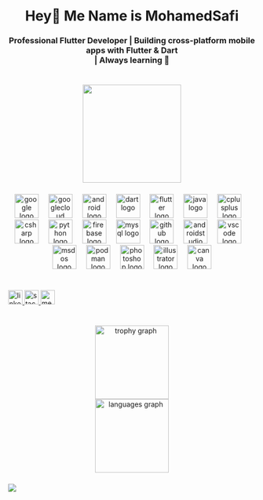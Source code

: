 <h1 align="center">Hey👋 Me Name is MohamedSafi</h1>

###

<h3 align="center">Professional Flutter Developer | Building cross-platform mobile apps with Flutter & Dart<br>| Always learning 🚀</h3>

###

<br clear="both">

<div align="center">
  <img height="200" src="https://media.giphy.com/media/M9gbBd9nbDrOTu1Mqx/giphy.gif"  />
</div>

###

<div align="center">
  <img src="https://cdn.jsdelivr.net/gh/devicons/devicon/icons/google/google-original.svg" height="49" alt="google logo"  />
  <img width="12" />
  <img src="https://cdn.jsdelivr.net/gh/devicons/devicon/icons/googlecloud/googlecloud-original.svg" height="49" alt="googlecloud logo"  />
  <img width="12" />
  <img src="https://cdn.jsdelivr.net/gh/devicons/devicon/icons/android/android-original.svg" height="49" alt="android logo"  />
  <img width="12" />
  <img src="https://cdn.jsdelivr.net/gh/devicons/devicon/icons/dart/dart-original.svg" height="49" alt="dart logo"  />
  <img width="12" />
  <img src="https://cdn.jsdelivr.net/gh/devicons/devicon/icons/flutter/flutter-original.svg" height="49" alt="flutter logo"  />
  <img width="12" />
  <img src="https://cdn.jsdelivr.net/gh/devicons/devicon/icons/java/java-original.svg" height="49" alt="java logo"  />
  <img width="12" />
  <img src="https://cdn.jsdelivr.net/gh/devicons/devicon/icons/cplusplus/cplusplus-original.svg" height="49" alt="cplusplus logo"  />
  <img width="12" />
  <img src="https://cdn.jsdelivr.net/gh/devicons/devicon/icons/csharp/csharp-original.svg" height="49" alt="csharp logo"  />
  <img width="12" />
  <img src="https://skillicons.dev/icons?i=py" height="49" alt="python logo"  />
  <img width="12" />
  <img src="https://cdn.jsdelivr.net/gh/devicons/devicon/icons/firebase/firebase-plain.svg" height="49" alt="firebase logo"  />
  <img width="12" />
  <img src="https://cdn.jsdelivr.net/gh/devicons/devicon/icons/mysql/mysql-original.svg" height="49" alt="mysql logo"  />
  <img width="12" />
  <img src="https://cdn.jsdelivr.net/gh/devicons/devicon/icons/github/github-original.svg" height="49" alt="github logo"  />
  <img width="12" />
  <img src="https://cdn.jsdelivr.net/gh/devicons/devicon/icons/androidstudio/androidstudio-original.svg" height="49" alt="androidstudio logo"  />
  <img width="12" />
  <img src="https://cdn.jsdelivr.net/gh/devicons/devicon/icons/vscode/vscode-original.svg" height="49" alt="vscode logo"  />
  <img width="12" />
  <img src="https://cdn.jsdelivr.net/gh/devicons/devicon/icons/msdos/msdos-original.svg" height="49" alt="msdos logo"  />
  <img width="12" />
  <img src="https://cdn.jsdelivr.net/gh/devicons/devicon/icons/podman/podman-original.svg" height="49" alt="podman logo"  />
  <img width="12" />
  <img src="https://cdn.jsdelivr.net/gh/devicons/devicon/icons/photoshop/photoshop-plain.svg" height="49" alt="photoshop logo"  />
  <img width="12" />
  <img src="https://cdn.jsdelivr.net/gh/devicons/devicon/icons/illustrator/illustrator-plain.svg" height="49" alt="illustrator logo"  />
  <img width="12" />
  <img src="https://cdn.jsdelivr.net/gh/devicons/devicon/icons/canva/canva-original.svg" height="49" alt="canva logo"  />
</div>

###

<br clear="both">

<div align="left">
  <a href="https://www.linkedin.com/in/mohamed-safi-68006a298/" target="_blank">
    <img src="https://img.shields.io/static/v1?message=LinkedIn&logo=linkedin&label=L&color=0077B5&logoColor=white&labelColor=&style=for-the-badge" height="29" alt="linkedin logo"  />
  </a>
  <a href="https://stackoverflow.com/users/14789161/mohamed-safi" target="_blank">
    <img src="https://img.shields.io/static/v1?message=Stackoverflow&logo=stackoverflow&label=S&color=FE7A16&logoColor=white&labelColor=&style=for-the-badge" height="29" alt="stackoverflow logo"  />
  </a>
  <a href="https://medium.com/@m.safi1122" target="_blank">
    <img src="https://img.shields.io/static/v1?message=Medium&logo=medium&label=M&color=12100E&logoColor=white&labelColor=&style=for-the-badge" height="29" alt="medium logo"  />
  </a>
</div>

###

<br clear="both">

<div align="center">
  <img src="https://github-profile-trophy.vercel.app?username=MohamedNasrSafi175&theme=dracula&column=9&row=1&margin-w=0&margin-h=0&no-bg=false&no-frame=false&order=4" height="150" alt="trophy graph" /> <br>
  <img src="https://github-readme-stats.vercel.app/api/top-langs?username=MohamedNasrSafi175&locale=en&hide_title=false&layout=compact&card_width=320&langs_count=8&theme=dracula&hide_border=false&order=2" height="150" alt="languages graph"  />
</div>

###

<div align="left">
  <img src="https://visitor-badge.laobi.icu/badge?page_id=MohamedNasrSafi175.MohamedNasrSafi175&left_text=PROFILE%20VIEWS"  />
</div>

###
